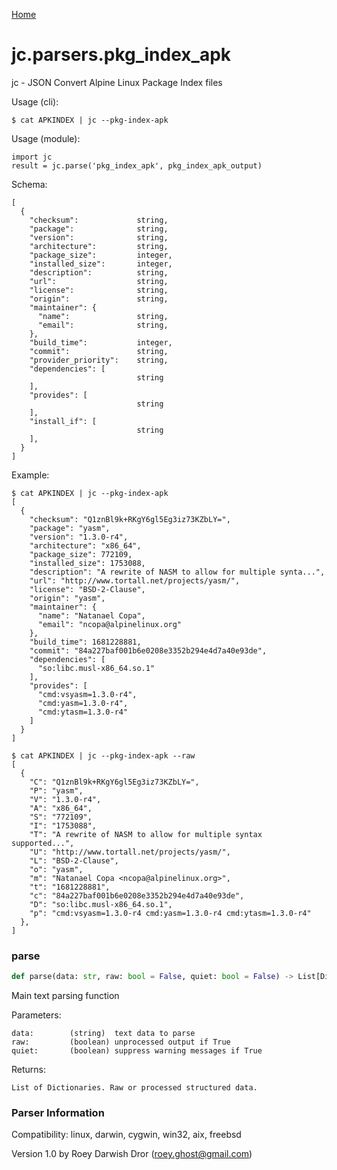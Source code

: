 [Home](https://kellyjonbrazil.github.io/jc/)
<a id="jc.parsers.pkg_index_apk"></a>

# jc.parsers.pkg\_index\_apk

jc - JSON Convert Alpine Linux Package Index files

Usage (cli):

    $ cat APKINDEX | jc --pkg-index-apk

Usage (module):

    import jc
    result = jc.parse('pkg_index_apk', pkg_index_apk_output)

Schema:

    [
      {
        "checksum":             string,
        "package":              string,
        "version":              string,
        "architecture":         string,
        "package_size":         integer,
        "installed_size":       integer,
        "description":          string,
        "url":                  string,
        "license":              string,
        "origin":               string,
        "maintainer": {
          "name":               string,
          "email":              string,
        },
        "build_time":           integer,
        "commit":               string,
        "provider_priority":    string,
        "dependencies": [
                                string
        ],
        "provides": [
                                string
        ],
        "install_if": [
                                string
        ],
      }
    ]

Example:

    $ cat APKINDEX | jc --pkg-index-apk
    [
      {
        "checksum": "Q1znBl9k+RKgY6gl5Eg3iz73KZbLY=",
        "package": "yasm",
        "version": "1.3.0-r4",
        "architecture": "x86_64",
        "package_size": 772109,
        "installed_size": 1753088,
        "description": "A rewrite of NASM to allow for multiple synta...",
        "url": "http://www.tortall.net/projects/yasm/",
        "license": "BSD-2-Clause",
        "origin": "yasm",
        "maintainer": {
          "name": "Natanael Copa",
          "email": "ncopa@alpinelinux.org"
        },
        "build_time": 1681228881,
        "commit": "84a227baf001b6e0208e3352b294e4d7a40e93de",
        "dependencies": [
          "so:libc.musl-x86_64.so.1"
        ],
        "provides": [
          "cmd:vsyasm=1.3.0-r4",
          "cmd:yasm=1.3.0-r4",
          "cmd:ytasm=1.3.0-r4"
        ]
      }
    ]

    $ cat APKINDEX | jc --pkg-index-apk --raw
    [
      {
        "C": "Q1znBl9k+RKgY6gl5Eg3iz73KZbLY=",
        "P": "yasm",
        "V": "1.3.0-r4",
        "A": "x86_64",
        "S": "772109",
        "I": "1753088",
        "T": "A rewrite of NASM to allow for multiple syntax supported...",
        "U": "http://www.tortall.net/projects/yasm/",
        "L": "BSD-2-Clause",
        "o": "yasm",
        "m": "Natanael Copa <ncopa@alpinelinux.org>",
        "t": "1681228881",
        "c": "84a227baf001b6e0208e3352b294e4d7a40e93de",
        "D": "so:libc.musl-x86_64.so.1",
        "p": "cmd:vsyasm=1.3.0-r4 cmd:yasm=1.3.0-r4 cmd:ytasm=1.3.0-r4"
      },
    ]

<a id="jc.parsers.pkg_index_apk.parse"></a>

### parse

```python
def parse(data: str, raw: bool = False, quiet: bool = False) -> List[Dict]
```

Main text parsing function

Parameters:

    data:        (string)  text data to parse
    raw:         (boolean) unprocessed output if True
    quiet:       (boolean) suppress warning messages if True

Returns:

    List of Dictionaries. Raw or processed structured data.

### Parser Information
Compatibility:  linux, darwin, cygwin, win32, aix, freebsd

Version 1.0 by Roey Darwish Dror (roey.ghost@gmail.com)
